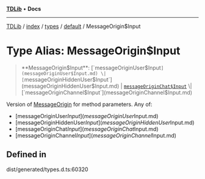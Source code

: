 [**TDLib**](../../../../../../README.md) • **Docs**

***

[TDLib](../../../../../../modules.md) / [index](../../../../../README.md) / [types](../../../README.md) / [default](../README.md) / MessageOrigin$Input

# Type Alias: MessageOrigin$Input

> **MessageOrigin$Input**: [`messageOriginUser$Input`](messageOriginUser$Input.md) \| [`messageOriginHiddenUser$Input`](messageOriginHiddenUser$Input.md) \| [`messageOriginChat$Input`](messageOriginChat$Input.md) \| [`messageOriginChannel$Input`](messageOriginChannel$Input.md)

Version of [MessageOrigin](MessageOrigin.md) for method parameters.
Any of:
- [messageOriginUser$Input](messageOriginUser$Input.md)
- [messageOriginHiddenUser$Input](messageOriginHiddenUser$Input.md)
- [messageOriginChat$Input](messageOriginChat$Input.md)
- [messageOriginChannel$Input](messageOriginChannel$Input.md)

## Defined in

dist/generated/types.d.ts:60320
